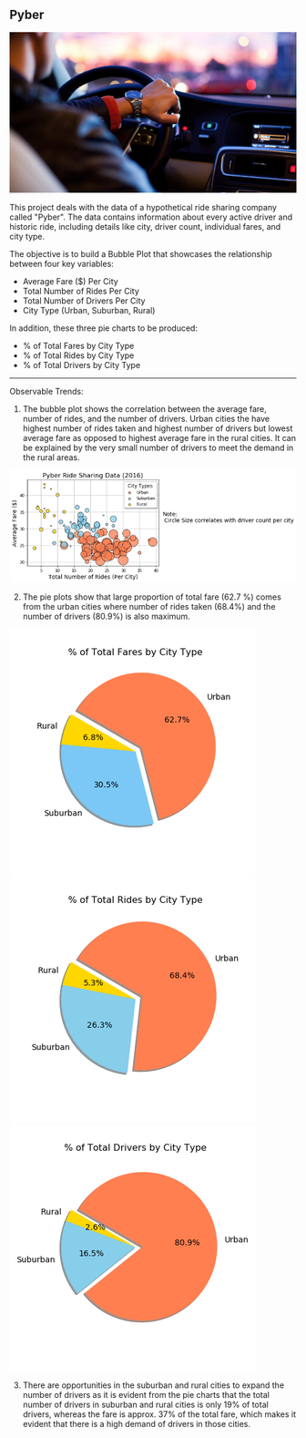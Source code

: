 ## Pyber

![Ride](Images/Ride.png)

This project deals with the data of a hypothetical ride sharing company called "Pyber". The data contains information about every active driver and historic ride, including details like city, driver count, individual fares, and city type.

The objective is to build a Bubble Plot that showcases the relationship between four key variables:

* Average Fare ($) Per City
* Total Number of Rides Per City
* Total Number of Drivers Per City
* City Type (Urban, Suburban, Rural)

In addition, these three pie charts to be produced: 
* % of Total Fares by City Type
* % of Total Rides by City Type
* % of Total Drivers by City Type

*****************************************************************

Observable Trends:

1.	The bubble plot shows the correlation between the average fare, number of rides, and the number of drivers. Urban cities the have highest number of rides taken and highest number of drivers but lowest average fare as opposed to highest average fare in the rural cities. It can be explained by the very small number of drivers to meet the demand in the rural areas.

![Ride](Pyber/Images/Ride_Sharing.png)

 2.	The pie plots show that large proportion of total fare (62.7 %) comes from the urban cities where number of rides taken (68.4%) and the number of drivers (80.9%) is also maximum.
 
 ![Ride](Pyber/Images/Total_Fare.png)  ![Ride](Pyber/Images/Total_Rides.png)   ![Ride](Pyber/Images/Total_Drivers.png)
   
3.	There are opportunities in the suburban and rural cities to expand the number of drivers as it is evident from the pie charts that the total number of drivers in suburban and rural cities is only 19% of total drivers, whereas the fare is approx. 37% of the total fare, which makes it evident that there is a high demand of drivers in those cities.
